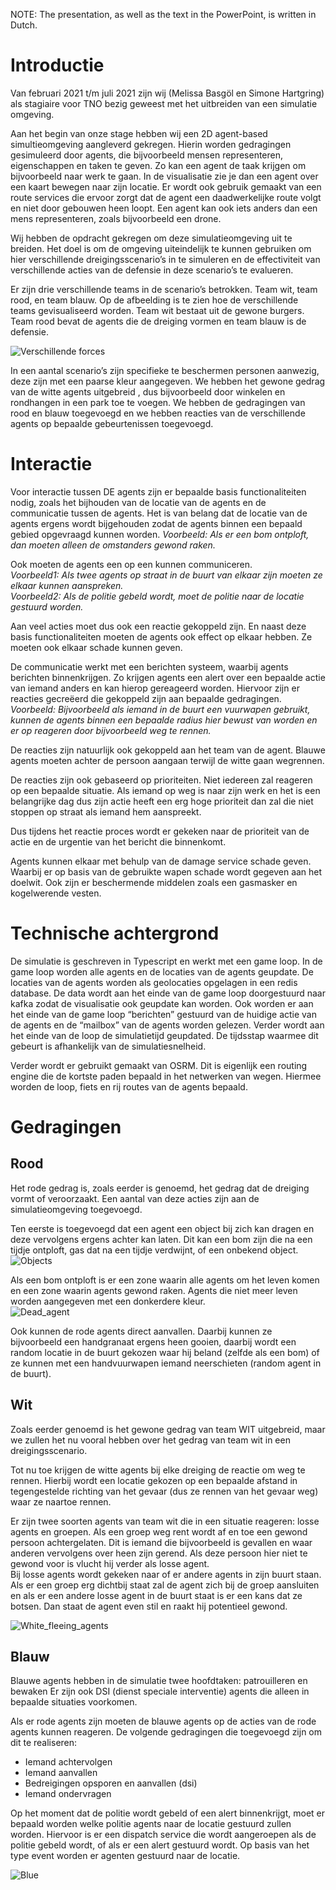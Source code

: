 NOTE: The presentation, as well as the text in the PowerPoint, is written in Dutch.

# Introductie 

Van februari 2021 t/m juli 2021 zijn wij (Melissa Basgöl en Simone Hartgring) als stagiaire voor TNO bezig geweest met het uitbreiden van een simulatie omgeving.

Aan het begin van onze stage hebben wij een 2D agent-based simultieomgeving aangleverd gekregen. Hierin worden gedragingen gesimuleerd door agents, die bijvoorbeeld mensen representeren, eigenschappen en taken te geven. Zo kan een agent de taak krijgen om bijvoorbeeld naar werk te gaan. In de visualisatie zie je dan een agent over een kaart bewegen naar zijn locatie. Er wordt ook gebruik gemaakt van een route services die ervoor zorgt dat de agent een daadwerkelijke route volgt en niet door gebouwen heen loopt. Een agent kan ook iets anders dan een mens representeren, zoals bijvoorbeeld een drone.

Wij hebben de opdracht gekregen om deze simulatieomgeving uit te breiden. Het doel is om de omgeving uiteindelijk te kunnen gebruiken om hier verschillende dreigingsscenario’s in te simuleren en de effectiviteit van verschillende acties van de defensie in deze scenario’s te evalueren.


Er zijn drie verschillende teams in de scenario’s betrokken. Team wit, team rood, en team blauw. Op de afbeelding is te zien hoe de verschillende teams gevisualiseerd worden. Team wit bestaat uit de gewone burgers. Team rood bevat de agents die de dreiging vormen en team blauw is de defensie. 

![Verschillende forces](forces.PNG)

In een aantal scenario’s zijn specifieke te beschermen personen aanwezig, deze zijn met een paarse kleur aangegeven.
We hebben het gewone gedrag van de witte agents uitgebreid , dus bijvoorbeeld door winkelen en rondhangen in een park toe te voegen. We hebben de gedragingen van rood en blauw toegevoegd en we hebben reacties van de verschillende agents op bepaalde gebeurtenissen toegevoegd.


# Interactie

Voor interactie tussen DE agents zijn er bepaalde basis functionaliteiten nodig, zoals het bijhouden van de locatie van de agents en de communicatie tussen de agents. 
Het is van belang dat de locatie van de agents ergens wordt bijgehouden zodat de agents binnen een bepaald gebied opgevraagd kunnen worden. 
*Voorbeeld: Als er een bom ontploft, dan moeten alleen de omstanders gewond raken.*

Ook moeten de agents een op een kunnen communiceren.   
*Voorbeeld1: Als twee agents op straat in de buurt van elkaar zijn moeten ze elkaar kunnen aanspreken.*   
*Voorbeeld2: Als de politie gebeld wordt, moet de politie naar de locatie gestuurd worden.*

Aan veel acties moet dus ook een reactie gekoppeld zijn. 
En naast deze basis functionaliteiten moeten de agents ook effect op elkaar hebben. Ze moeten ook elkaar schade kunnen geven.

De communicatie werkt met een berichten systeem, waarbij agents berichten binnenkrijgen. 
Zo krijgen agents een alert over een bepaalde actie van iemand anders en kan hierop gereageerd worden. 
Hiervoor zijn er reacties gecreëerd die gekoppeld zijn aan bepaalde gedragingen.   
*Voorbeeld: Bijvoorbeeld als iemand in de buurt een vuurwapen gebruikt, kunnen de agents binnen een bepaalde radius hier bewust van worden en er op reageren door bijvoorbeeld weg te rennen.*

De reacties zijn natuurlijk ook gekoppeld aan het team van de agent. Blauwe agents moeten achter de persoon aangaan terwijl de witte gaan wegrennen.

De reacties zijn ook gebaseerd op prioriteiten. Niet iedereen zal reageren op een bepaalde situatie. Als iemand op weg is naar zijn werk en het is een belangrijke dag dus zijn actie heeft een erg hoge prioriteit dan zal die niet stoppen op straat als iemand hem aanspreekt. 

Dus tijdens het reactie proces wordt er gekeken naar de prioriteit van de actie en de urgentie van het bericht die binnenkomt.


Agents kunnen elkaar met behulp van de damage service schade geven. Waarbij er op basis van de gebruikte wapen schade wordt gegeven aan het doelwit. 
Ook zijn er beschermende middelen zoals een gasmasker en kogelwerende vesten. 

# Technische achtergrond

De simulatie is geschreven in Typescript en werkt met een game loop. In de game loop worden alle agents en de locaties van de agents geupdate. De locaties van de agents worden als geolocaties opgelagen in een redis database.  De data wordt aan het einde van de game loop doorgestuurd naar kafka zodat de visualisatie ook geupdate kan worden. Ook worden er aan het einde van de game loop “berichten” gestuurd van de huidige actie van de agents en de “mailbox” van de agents worden gelezen. Verder wordt aan het einde van de loop de simulatietijd geupdated. De tijdsstap waarmee dit gebeurt is afhankelijk van de simulatiesnelheid.

Verder wordt er gebruikt gemaakt van OSRM. Dit is eigenlijk een routing engine die de kortste paden bepaald in het netwerken van wegen. Hiermee worden de loop, fiets en rij routes van de agents bepaald.

# Gedragingen

## Rood

Het rode gedrag is, zoals eerder is genoemd, het gedrag dat de dreiging vormt of veroorzaakt.
Een aantal van deze acties zijn aan de simulatieomgeving toegevoegd. 

Ten eerste is toegevoegd dat een agent een object bij zich kan dragen en deze vervolgens ergens achter kan laten. Dit kan een bom zijn die na een tijdje ontploft, gas dat na een tijdje verdwijnt, of een onbekend object.  
![Objects](objects.PNG) 

Als een bom ontploft is er een zone waarin alle agents om het leven komen en een zone waarin agents gewond raken. Agents die niet meer leven worden aangegeven met een donkerdere kleur.  
![Dead_agent](dead_agent.PNG) 

Ook kunnen de rode agents direct aanvallen. Daarbij kunnen ze bijvoorbeeld een handgranaat ergens heen gooien, daarbij wordt een random locatie in de buurt gekozen waar hij beland (zelfde als een bom) of ze kunnen met een handvuurwapen iemand neerschieten (random agent in de buurt).

## Wit

Zoals eerder genoemd is het gewone gedrag van team WIT uitgebreid, maar we zullen het nu vooral hebben over het gedrag van team wit in een dreigingsscenario.

Tot nu toe krijgen de witte agents bij elke dreiging de reactie om weg te rennen. Hierbij wordt een locatie gekozen op een bepaalde afstand in tegengestelde richting van het gevaar (dus ze rennen van het gevaar weg) waar ze naartoe rennen. 

Er zijn twee soorten agents van team wit die in een situatie reageren: losse agents en groepen. Als een groep weg rent wordt af en toe een gewond persoon achtergelaten. Dit is iemand die bijvoorbeeld is gevallen en waar anderen vervolgens over heen zijn gerend. Als deze persoon hier niet te gewond voor is vlucht hij verder als losse agent.  
Bij losse agents wordt gekeken naar of er andere agents in zijn buurt staan. Als er een groep erg dichtbij staat zal de agent zich bij de groep aansluiten en als er een andere losse agent in de buurt staat is er een kans dat ze botsen. Dan staat de agent even stil en raakt hij potentieel gewond.

![White_fleeing_agents](White_flee.gif) 

## Blauw

Blauwe agents hebben in de simulatie twee hoofdtaken: patrouilleren en bewaken
Er zijn ook DSI (dienst speciale interventie) agents die alleen in bepaalde situaties voorkomen.

Als er rode agents zijn moeten de blauwe agents op de acties van de rode agents kunnen reageren.
De volgende gedragingen die toegevoegd zijn om dit te realiseren:
* Iemand achtervolgen
* Iemand aanvallen
* Bedreigingen opsporen en aanvallen (dsi)
* Iemand ondervragen

Op het moment dat de politie wordt gebeld of een alert binnenkrijgt, moet er bepaald worden welke politie agents naar de locatie gestuurd zullen worden. Hiervoor is er een dispatch service die wordt aangeroepen als de politie gebeld wordt, of als er een alert gestuurd wordt. Op basis van het type event worden er agenten gestuurd naar de locatie.

![Blue](Blue.gif) 